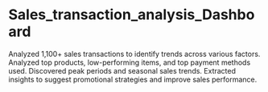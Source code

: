 # Sales_transaction_analysis_Dashboard
Analyzed 1,100+ sales transactions to identify trends across various factors.  Analyzed top products, low-performing items, and top payment methods used.  Discovered peak periods and seasonal sales trends.  Extracted insights to suggest promotional strategies and improve sales performance.
